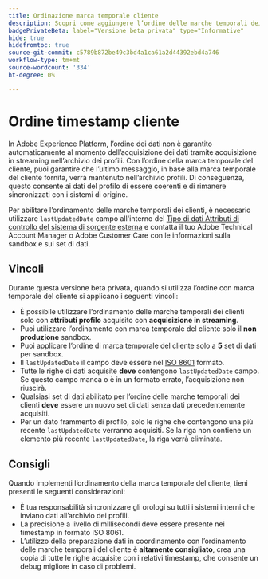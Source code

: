 ```yaml
---
title: Ordinazione marca temporale cliente
description: Scopri come aggiungere l’ordine delle marche temporali dei clienti ai set di dati per garantire la coerenza dei dati del profilo.
badgePrivateBeta: label="Versione beta privata" type="Informative"
hide: true
hidefromtoc: true
source-git-commit: c5789b872be49c3bd4a1ca61a2d44392ebd4a746
workflow-type: tm+mt
source-wordcount: '334'
ht-degree: 0%

---
```



# Ordine timestamp cliente

In Adobe Experience Platform, l’ordine dei dati non è garantito automaticamente al momento dell’acquisizione dei dati tramite acquisizione in streaming nell’archivio dei profili. Con l’ordine della marca temporale del cliente, puoi garantire che l’ultimo messaggio, in base alla marca temporale del cliente fornita, verrà mantenuto nell’archivio profili. Di conseguenza, questo consente ai dati del profilo di essere coerenti e di rimanere sincronizzati con i sistemi di origine.

Per abilitare l’ordinamento delle marche temporali dei clienti, è necessario utilizzare `lastUpdatedDate` campo all&#39;interno del [Tipo di dati Attributi di controllo del sistema di sorgente esterna](../xdm/data-types/external-source-system-audit-attributes.md) e contatta il tuo Adobe Technical Account Manager o Adobe Customer Care con le informazioni sulla sandbox e sui set di dati.

## Vincoli

Durante questa versione beta privata, quando si utilizza l’ordine con marca temporale del cliente si applicano i seguenti vincoli:

- È possibile utilizzare l’ordinamento delle marche temporali dei clienti solo con **attributi profilo** acquisito con **acquisizione in streaming**.
- Puoi utilizzare l’ordinamento con marca temporale del cliente solo il **non produzione** sandbox.
- Puoi applicare l’ordine di marca temporale del cliente solo a **5** set di dati per sandbox.
- Il `lastUpdatedDate` il campo deve essere nel [ISO 8601](https://www.iso.org/iso-8601-date-and-time-format.html) formato.
- Tutte le righe di dati acquisite **deve** contengono `lastUpdatedDate` campo. Se questo campo manca o è in un formato errato, l’acquisizione non riuscirà.
- Qualsiasi set di dati abilitato per l’ordine delle marche temporali dei clienti **deve** essere un nuovo set di dati senza dati precedentemente acquisiti.
- Per un dato frammento di profilo, solo le righe che contengono una più recente `lastUpdatedDate` verranno acquisiti. Se la riga non contiene un elemento più recente `lastUpdatedDate`, la riga verrà eliminata.

## Consigli

Quando implementi l’ordinamento della marca temporale del cliente, tieni presenti le seguenti considerazioni:

- È tua responsabilità sincronizzare gli orologi su tutti i sistemi interni che inviano dati all’archivio dei profili.
- La precisione a livello di millisecondi deve essere presente nei timestamp in formato ISO 8061.
- L’utilizzo della preparazione dati in coordinamento con l’ordinamento delle marche temporali del cliente è **altamente consigliato**, crea una copia di tutte le righe acquisite con i relativi timestamp, che consente un debug migliore in caso di problemi.
